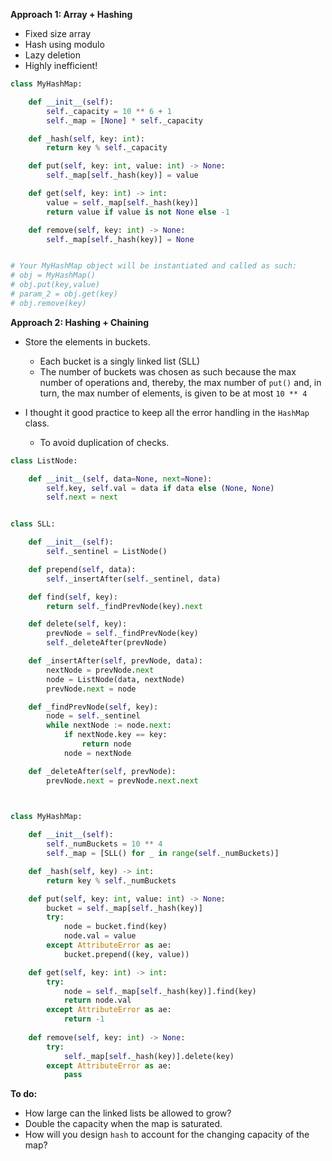 **Approach 1: Array + Hashing**
* Fixed size array
* Hash using modulo
* Lazy deletion
* Highly inefficient!
```py
class MyHashMap:

    def __init__(self):
        self._capacity = 10 ** 6 + 1
        self._map = [None] * self._capacity

    def _hash(self, key: int):
        return key % self._capacity

    def put(self, key: int, value: int) -> None:
        self._map[self._hash(key)] = value

    def get(self, key: int) -> int:
        value = self._map[self._hash(key)]
        return value if value is not None else -1

    def remove(self, key: int) -> None:
        self._map[self._hash(key)] = None


# Your MyHashMap object will be instantiated and called as such:
# obj = MyHashMap()
# obj.put(key,value)
# param_2 = obj.get(key)
# obj.remove(key)
```

**Approach 2: Hashing + Chaining**
* Store the elements in buckets.
	* Each bucket is a singly linked list (SLL)
	* The number of buckets was chosen as such because the max number of operations and, thereby, the max number of `put()` and, in turn, the max number of elements, is given to be at most `10 ** 4`

* I thought it good practice to keep all the error handling in the `HashMap` class.
	* To avoid duplication of checks.
```py
class ListNode:

    def __init__(self, data=None, next=None):
        self.key, self.val = data if data else (None, None)
        self.next = next


class SLL:

    def __init__(self):
        self._sentinel = ListNode()

    def prepend(self, data):
        self._insertAfter(self._sentinel, data)

    def find(self, key):
        return self._findPrevNode(key).next

    def delete(self, key):
        prevNode = self._findPrevNode(key)
        self._deleteAfter(prevNode)

    def _insertAfter(self, prevNode, data):
        nextNode = prevNode.next
        node = ListNode(data, nextNode)
        prevNode.next = node    

    def _findPrevNode(self, key):        
        node = self._sentinel        
        while nextNode := node.next:
            if nextNode.key == key:
                return node
            node = nextNode

    def _deleteAfter(self, prevNode):
        prevNode.next = prevNode.next.next

        

class MyHashMap:

    def __init__(self):
        self._numBuckets = 10 ** 4
        self._map = [SLL() for _ in range(self._numBuckets)]

    def _hash(self, key) -> int:
        return key % self._numBuckets

    def put(self, key: int, value: int) -> None:
        bucket = self._map[self._hash(key)]
        try:
            node = bucket.find(key)
            node.val = value
        except AttributeError as ae:
            bucket.prepend((key, value))

    def get(self, key: int) -> int:
        try:
            node = self._map[self._hash(key)].find(key)
            return node.val
        except AttributeError as ae:
            return -1
                
    def remove(self, key: int) -> None:
        try:
            self._map[self._hash(key)].delete(key)
        except AttributeError as ae:            
            pass

```

**To do:**
* How large can the linked lists be allowed to grow?
* Double the capacity when the map is saturated.
* How will you design `hash` to account for the changing capacity of the map?
